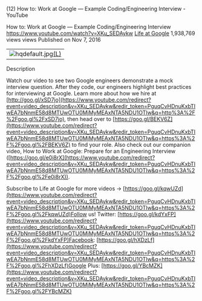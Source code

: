 (12) How to: Work at Google — Example Coding/Engineering Interview - YouTube

How to: Work at Google — Example Coding/Engineering Interview
https://www.youtube.com/watch?v=XKu_SEDAykw
[Life at Google](https://www.youtube.com/channel/UCWIzrKzN4KY6BPU8hsk880Q)
1,938,769 views views
Published on Nov 7, 2016

|     |
| --- |
| ![hqdefault.jpg](../_resources/25d43258fd89648d53f2c0fc07dcae5b.jpg)[(L)](https://www.youtube.com/watch?v=XKu_SEDAykw) |

Description

Watch our video to see two Google engineers demonstrate a mock interview question. After they code, our engineers highlight best practices for interviewing at Google. Learn more about how we hire at [http://goo.gl/xSD7jo](https://www.youtube.com/redirect?event=video_description&v=XKu_SEDAykw&redir_token=PguqCvHDnuKxbTIwEA7bNnmE58d8MTUwOTU0MjMyMEAxNTA5NDU1OTIw&q=http%3A%2F%2Fgoo.gl%2FxSD7jo), then head over to [https://goo.gl/BEKV6Z](https://www.youtube.com/redirect?event=video_description&v=XKu_SEDAykw&redir_token=PguqCvHDnuKxbTIwEA7bNnmE58d8MTUwOTU0MjMyMEAxNTA5NDU1OTIw&q=https%3A%2F%2Fgoo.gl%2FBEKV6Z) to find your role. Also check out our companion video, How to Work at Google: Prepare for an Engineering Interview ([https://goo.gl/e0i8rX](https://www.youtube.com/redirect?event=video_description&v=XKu_SEDAykw&redir_token=PguqCvHDnuKxbTIwEA7bNnmE58d8MTUwOTU0MjMyMEAxNTA5NDU1OTIw&q=https%3A%2F%2Fgoo.gl%2Fe0i8rX)).

Subscribe to Life at Google for more videos → [https://goo.gl/kqwUZd](https://www.youtube.com/redirect?event=video_description&v=XKu_SEDAykw&redir_token=PguqCvHDnuKxbTIwEA7bNnmE58d8MTUwOTU0MjMyMEAxNTA5NDU1OTIw&q=https%3A%2F%2Fgoo.gl%2FkqwUZd)Follow us! Twitter: [https://goo.gl/kdYxFP](https://www.youtube.com/redirect?event=video_description&v=XKu_SEDAykw&redir_token=PguqCvHDnuKxbTIwEA7bNnmE58d8MTUwOTU0MjMyMEAxNTA5NDU1OTIw&q=https%3A%2F%2Fgoo.gl%2FkdYxFP)Facebook: [https://goo.gl/hXDzLf](https://www.youtube.com/redirect?event=video_description&v=XKu_SEDAykw&redir_token=PguqCvHDnuKxbTIwEA7bNnmE58d8MTUwOTU0MjMyMEAxNTA5NDU1OTIw&q=https%3A%2F%2Fgoo.gl%2FhXDzLf)Google Plus: [https://goo.gl/YBcMZK](https://www.youtube.com/redirect?event=video_description&v=XKu_SEDAykw&redir_token=PguqCvHDnuKxbTIwEA7bNnmE58d8MTUwOTU0MjMyMEAxNTA5NDU1OTIw&q=https%3A%2F%2Fgoo.gl%2FYBcMZK)